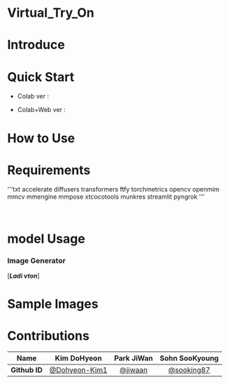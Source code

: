 # Virtual_Try_On
# Introduce
# Quick Start
- Colab ver :

- Colab+Web ver :
# How to Use
# Requirements
'''txt
accelerate
diffusers
transformers
ftfy
torchmetrics
opencv
openmim
mmcv
mmengine
mmpose
xtcocotools
munkres
streamlit
pyngrok
'''

<br>

# model Usage

### Image Generator
[***Ladi vton***]

# Sample Images

# Contributions
|     Name      |                   Kim DoHyeon                    |              Park JiWan              |               Sohn SooKyoung               |
| :-----------: | :----------------------------------------------: | :----------------------------------: | :----------------------------------------: |
| **Github ID** | [@Dohyeon-Kim1](https://github.com/Dohyeon-Kim1) | [@jiwaan](https://github.com/jiwaan) | [@sooking87](https://github.com/sooking87) |


